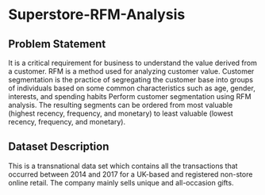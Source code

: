 # Superstore-RFM-Analysis
## Problem Statement
It is a critical requirement for business to understand the value derived from a customer. RFM is a method used for analyzing customer value. Customer segmentation is the practice of segregating the customer base into groups of individuals based on some common characteristics such as age, gender, interests, and spending habits Perform customer segmentation using RFM analysis. The resulting segments can be ordered from most valuable (highest recency, frequency, and monetary) to least valuable (lowest recency, frequency, and monetary).

## Dataset Description
This is a transnational data set which contains all the transactions that occurred between 2014 and 2017 for a UK-based and registered non-store online retail. The company mainly sells unique and all-occasion gifts.

